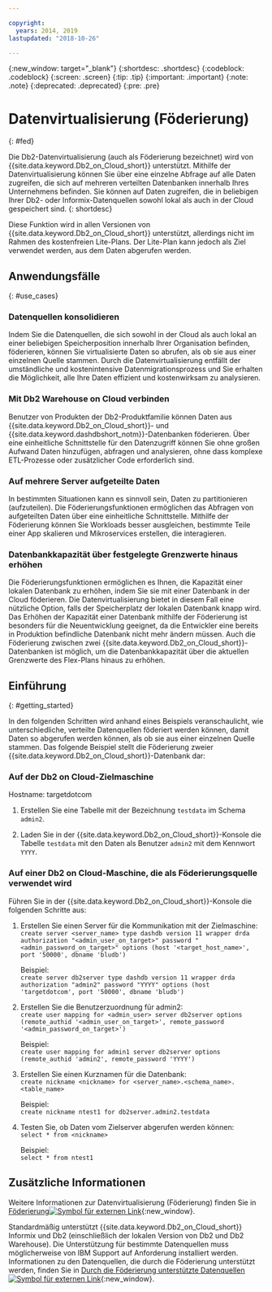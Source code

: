```yaml
---

copyright:
  years: 2014, 2019
lastupdated: "2018-10-26"

---
```


<!-- Attribute definitions --> 
{:new_window: target="_blank"}
{:shortdesc: .shortdesc}
{:codeblock: .codeblock}
{:screen: .screen}
{:tip: .tip}
{:important: .important}
{:note: .note}
{:deprecated: .deprecated}
{:pre: .pre}

# Datenvirtualisierung (Föderierung)
{: #fed}

Die Db2-Datenvirtualisierung (auch als Föderierung bezeichnet) wird von {{site.data.keyword.Db2_on_Cloud_short}} unterstützt. Mithilfe der Datenvirtualisierung können Sie über eine einzelne Abfrage auf alle Daten zugreifen, die sich auf mehreren verteilten Datenbanken innerhalb Ihres Unternehmens befinden. Sie können auf Daten zugreifen, die in beliebigen Ihrer Db2- oder Informix-Datenquellen sowohl lokal als auch in der Cloud gespeichert sind. 
{: shortdesc}

Diese Funktion wird in allen Versionen von {{site.data.keyword.Db2_on_Cloud_short}} unterstützt, allerdings nicht im Rahmen des kostenfreien Lite-Plans. Der Lite-Plan kann jedoch als Ziel verwendet werden, aus dem Daten abgerufen werden.

## Anwendungsfälle
{: #use_cases}

### Datenquellen konsolidieren

Indem Sie die Datenquellen, die sich sowohl in der Cloud als auch lokal an einer beliebigen Speicherposition innerhalb Ihrer Organisation befinden, föderieren, können Sie virtualisierte Daten so abrufen, als ob sie aus einer einzelnen Quelle stammen. Durch die Datenvirtualisierung entfällt der umständliche und kostenintensive Datenmigrationsprozess und Sie erhalten die Möglichkeit, alle Ihre Daten effizient und kostenwirksam zu analysieren.

<!-- A company may have started their operations with an on-premises Db2 server. As cloud technology becomes more widespread and companies start to operate on cloud in a cost-effective fashion, there will be continued Cloud growth. However, the organization’s data on both sources remain as a critical component to their decision-making processes. By way of example, a client operating in retail industry needs to be able to access all data, say customer information, to run further analysis on their customers’ consumption behaviors. They need to be able to identify customers, match their records on cloud with already existing ones from an on-premises database and compose them as if the data is being retrieved from a single source. Federation capability here prevents the burdensome data migration process and allows the user to access the data without moving the data.

located in the cloud and on-premises -->

### Mit Db2 Warehouse on Cloud verbinden

Benutzer von Produkten der Db2-Produktfamilie können Daten aus {{site.data.keyword.Db2_on_Cloud_short}}- und {{site.data.keyword.dashdbshort_notm}}-Datenbanken föderieren. Über eine einheitliche Schnittstelle für den Datenzugriff können Sie ohne großen Aufwand Daten hinzufügen, abfragen und analysieren, ohne dass komplexe ETL-Prozesse oder zusätzlicher Code erforderlich sind.

<!-- Db2 family users would now be able to federate data between Db2 on Cloud and Db2 Warehouse on Cloud. By being provided a common interface for accessing the data, a user can now easily add or query data from or to the Warehouse without complex ETL processes or any additional code. -->

### Auf mehrere Server aufgeteilte Daten

In bestimmten Situationen kann es sinnvoll sein, Daten zu partitionieren (aufzuteilen). Die Föderierungsfunktionen ermöglichen das Abfragen von aufgeteilten Daten über eine einheitliche Schnittstelle. Mithilfe der Föderierung können Sie Workloads besser ausgleichen, bestimmte Teile einer App skalieren und Mikroservices erstellen, die interagieren. 

<!-- At times, users may choose to partition (shard). With federation capabilities, data can be queried with a unified interface and this lets the user better balance the workload, scale specific parts of an app or create microservices that work together. -->

### Datenbankkapazität über festgelegte Grenzwerte hinaus erhöhen

Die Föderierungsfunktionen ermöglichen es Ihnen, die Kapazität einer lokalen Datenbank zu erhöhen, indem Sie sie mit einer Datenbank in der Cloud föderieren. Die Datenvirtualisierung bietet in diesem Fall eine nützliche Option, falls der Speicherplatz der lokalen Datenbank knapp wird. Das Erhöhen der Kapazität einer Datenbank mithilfe der Föderierung ist besonders für die Neuentwicklung geeignet, da die Entwickler eine bereits in Produktion befindliche Datenbank nicht mehr ändern müssen. Auch die Föderierung zwischen zwei {{site.data.keyword.Db2_on_Cloud_short}}-Datenbanken ist möglich, um die Datenbankkapazität über die aktuellen Grenzwerte des Flex-Plans hinaus zu erhöhen.

<!-- By using federation, users can increase capacity of an on premises database by federating to or from the cloud. This is a great option if your on premises database is running out of storage. Increased capacity will also be useful for new development as our users no longer need to change a database in production. You can also use this feature to federate between two Db2 on Cloud databases to increase the capacity beyond the current limits of the Flex plan. -->

## Einführung
{: #getting_started}

In den folgenden Schritten wird anhand eines Beispiels veranschaulicht, wie unterschiedliche, verteilte Datenquellen föderiert werden können, damit Daten so abgerufen werden können, als ob sie aus einer einzelnen Quelle stammen. Das folgende Beispiel stellt die Föderierung zweier {{site.data.keyword.Db2_on_Cloud_short}}-Datenbank dar:

### Auf der Db2 on Cloud-Zielmaschine

Hostname: targetdotcom

1. Erstellen Sie eine Tabelle mit der Bezeichnung `testdata` im Schema `admin2`.

2. Laden Sie in der {{site.data.keyword.Db2_on_Cloud_short}}-Konsole die Tabelle `testdata` mit den Daten als Benutzer `admin2` mit dem Kennwort `YYYY`.

<!-- ### On a client machine of the target

1. Catalog the target machine:<br/>
   `db2 catalog tcpip node <node_name> remote <host_name> server 50000`<br/>

   For example:<br/>
   `db2 catalog tcpip node fedS remote targetdotcom server 50000`

2. Catalog the database on fedS:<br/>
   `db2 catalog db bludb as <db_name> at node <node_name>`

   For example:<br/>
   `db2 catalog db bludb as srcdb at node fedS`

3. Connect to the database on fedS:<br/>
   `db2 connect to <catalog_db_name> user <admin_user> using '<admin_password>'`

   For example:<br/>
   `db2 connect to srcdb user 'admin1' with password 'XXXX'`

4. Create a wrapper on fedS:<br/>
   `db2 "create wrapper drda"`

5. Create a server to talk to the target machine:<br/>
   `db2 "create server <server_name> type dashdb version 11 wrapper drda authorization \"<admin_user_on_target>\" password \"<admin_password_on_target>\" options (host '<target_host_name>', port '50000', dbname 'bludb')"`

   For example:<br/>
   `db2 "create server db2server type dashdb version 11 wrapper drda authorization \"admin2\" password \"YYYY\" options (host 'targetdotcom', port '50000', dbname 'bludb')"`

6. Create the user mapping for admin2:<br/>
   `db2 "create user mapping for <admin_user> server db2server options (remote_authid '<admin_user_on_target>', remote_password '<admin_password_on_target>')"`

   For example:<br/>
   `db2 "create user mapping for admin1 server db2server options (remote_authid 'admin2', remote_password 'YYYY')"`

7. Create a nickname for the database:<br/>
   `db2 -v "create nickname <nickname> for <server_name>.<schema_name>.<table_name>"`

   For example:<br/>
   `db2 -v "create nickname ntest1 for db2server.admin2.testdata"`

### On the Db2 on Cloud source machine

1. Test that you can pull data from the target server:<br/>
   `db2 "select * from <nickname>"`

   For example:<br/>
   `db2 "select * from ntest1"`
-->

### Auf einer Db2 on Cloud-Maschine, die als Föderierungsquelle verwendet wird

Führen Sie in der {{site.data.keyword.Db2_on_Cloud_short}}-Konsole die folgenden Schritte aus:

1. Erstellen Sie einen Server für die Kommunikation mit der Zielmaschine:<br/>
   `create server <server_name> type dashdb version 11 wrapper drda authorization "<admin_user_on_target>" password "<admin_password_on_target>" options (host '<target_host_name>', port '50000', dbname 'bludb')`

   Beispiel:<br/>
   `create server db2server type dashdb version 11 wrapper drda authorization "admin2" password "YYYY" options (host 'targetdotcom', port '50000', dbname 'bludb')`

2. Erstellen Sie die Benutzerzuordnung für admin2:<br/>
   `create user mapping for <admin_user> server db2server options (remote_authid '<admin_user_on_target>', remote_password '<admin_password_on_target>')`

   Beispiel:<br/>
   `create user mapping for admin1 server db2server options (remote_authid 'admin2', remote_password 'YYYY')`

3. Erstellen Sie einen Kurznamen für die Datenbank:<br/>
   `create nickname <nickname> for <server_name>.<schema_name>.<table_name>`

   Beispiel:<br/>
   `create nickname ntest1 for db2server.admin2.testdata`

4. Testen Sie, ob Daten vom Zielserver abgerufen werden können:<br/>
   `select * from <nickname>`

   Beispiel:<br/>
   `select * from ntest1`

## Zusätzliche Informationen

Weitere Informationen zur Datenvirtualisierung (Föderierung) finden Sie in [Föderierung![Symbol für externen Link](../../icons/launch-glyph.svg "Symbol für externen Link")](https://www.ibm.com/support/knowledgecenter/SS6NHC/com.ibm.swg.im.dashdb.doc/fcontainer.html){:new_window}.

Standardmäßig unterstützt {{site.data.keyword.Db2_on_Cloud_short}} Informix und Db2 (einschließlich der lokalen Version von Db2 und Db2 Warehouse). Die Unterstützung für bestimmte Datenquellen muss möglicherweise von IBM Support auf Anforderung installiert werden. Informationen zu den Datenquellen, die durch die Föderierung unterstützt werden, finden Sie in [Durch die Föderierung unterstützte Datenquellen![Symbol für externen Link](../../icons/launch-glyph.svg "Symbol für externen Link")](https://www.ibm.com/support/docview.wss?uid=swg27050561){:new_window}.

